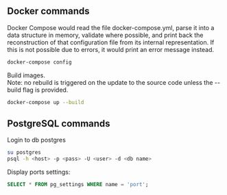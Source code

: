 ## Docker commands
Docker Compose would read the file docker-compose.yml, parse it into a data structure in memory, validate where possible, and print back the reconstruction of that configuration file from its internal representation. If this is not possible due to errors, it would print an error message instead.
```bash
docker-compose config
```
Build images.  
Note: no rebuild is triggered on the update to the source code unless the --build flag is provided. 
```bash
docker-compose up --build
```

## PostgreSQL commands
Login to db postgres
```bash
su postgres
psql -h <host> -p <pass> -U <user> -d <db name>
```

Display ports settings:
```SQL
SELECT * FROM pg_settings WHERE name = 'port';
```